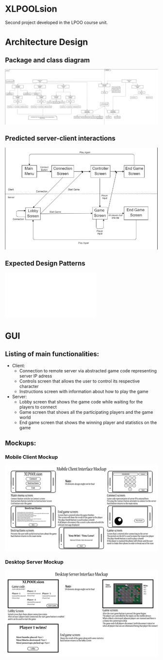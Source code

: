 # XLPOOLsion
Second project developed in the LPOO course unit.

# Architecture Design

## Package and class diagram
![Link to UML](other/UML/UMLLPOO.jpg "Packages and Class UML")
## Predicted server-client interactions
![Link to UML](other/UML/DesignUML.jpg "Server-Client interactions UML")

## Expected Design Patterns
![Link to PDF](other/latex-pdfs/design_patterns.pdf "Expected Design Patterns PDF")


# GUI
## Listing of main functionalities:
* Client:
  * Connection to remote server via abstracted game code representing server IP adress
  * Controls screen that allows the user to control its respective character
  * Instructions screen with information about how to play the game
* Server:
  * Lobby screen that shows the game code while waiting for the players to connect
  * Game screen that shows all the participating players and the game world
  * End game screen that shows the winning player and statistics on the game

## Mockups:

### Mobile Client Mockup
![Mobile Client Mockup](other/mockups/client/mobile_client_full_mockup.png?raw=true "Mobile Client Mockup")


### Desktop Server Mockup
![Desktop Server Mockup](other/mockups/server/desktop_server_full_mockup.png?raw=true "Desktop Server Mockup")
